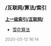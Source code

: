 ### /互联网/算法/索引


**[上一级索引/互联网/](/互联网/)**

- [雪花算法](/互联网/算法/雪花算法)


<font size=2 color='grey'> 2020-03-12 16:14 </font>

